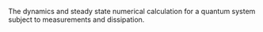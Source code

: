 The dynamics and steady state numerical calculation for a quantum system subject to measurements and dissipation.
